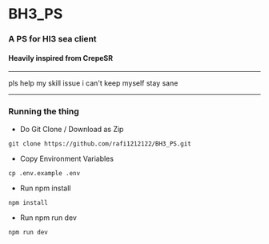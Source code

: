 # BH3_PS
### A PS for HI3 sea client
#### Heavily inspired from CrepeSR
__________________________
pls help my skill issue i can't keep myself stay sane
__________________________
### Running the thing
- Do Git Clone / Download as Zip

``` git clone https://github.com/rafi1212122/BH3_PS.git ```

- Copy Environment Variables

``` cp .env.example .env ```

- Run npm install

``` npm install ```

- Run npm run dev

``` npm run dev ```
